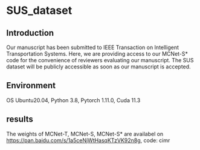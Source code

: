 # SUS_dataset  
## Introduction  
Our manuscript has been submitted to IEEE Transaction on Intelligent Transportation Systems. Here, we are providing access to our MCNet-S* code for the convenience of reviewers evaluating our manuscript. The SUS dataset will be publicly accessible as soon as our manuscript is accepted.  
## Environment  
OS Ubuntu20.04, Python 3.8, Pytorch 1.11.0, Cuda 11.3
## results
The weights of MCNet-T, MCNet-S, MCNet-S* are availabel on https://pan.baidu.com/s/1a5ceNjWtHasqKTzVK92n8g, code: cimr
